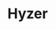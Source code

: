 ---
title: Hyzer
link_url: https://hyzer.us/
link_text: hyzer.us
description: Each disc golf disc has a distinct flight path. Hyzer is like a Pokédex for discs, enabling players to discover & research new discs by visualizing their flight stats. Hyzer is built with Gridsome & Vue.JS, and hosted with Vercel. The Hyzer database currently resides within Airtable.
tags:
- text: gridsome
  color: hsla(101, 90%, 37%, 18%)
- text: vercel
  color: hsla(18, 71%, 60%, 21%)
- text: graphQL
  color: hsla(281, 50%, 60%,  18%)
published: true
slug: hyzer
blog_published: false
display_order: 4
---